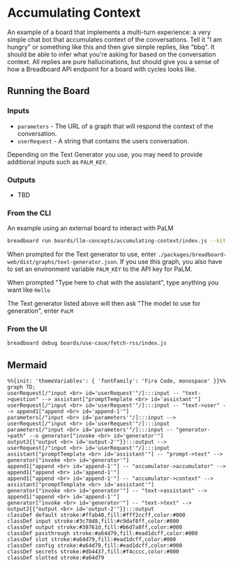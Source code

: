 # Accumulating Context

An example of a board that implements a multi-turn experience: a very simple chat bot that accumulates context of the conversations. Tell it "I am hungry" or something like this and then give simple replies, like "bbq". It should be able to infer what you're asking for based on the conversation context. All replies are pure hallucinations, but should give you a sense of how a Breadboard API endpoint for a board with cycles looks like.

## Running the Board

### Inputs

- `parameters` - The URL of a graph that will respond the context of the conversation.
- `userRequest` - A string that contains the users conversation.

Depending on the Text Generator you use, you may need to provide additional inputs such as `PALM_KEY`.

### Outputs

- TBD

### From the CLI

An example using an external board to interact with PaLM

```bash
breadboard run boards/llm-concepts/accumulating-context/index.js --kit @google-labs/core-kit --kit @google-labs/llm-starter --kit @google-labs/palm-kit
```

When prompted for the Text generator to use, enter `./packages/breadboard-web/dist/graphs/text-generator.json`. If you use this graph, you also have to set an environment variable `PALM_KEY` to the API key for PaLM.

When prompted "Type here to chat with the assistant", type anything you want like `Hello`

The Text generator listed above will then ask "The model to use for generation", enter `PaLM`

### From the UI

```bash
breadboard debug boards/use-case/fetch-rss/index.js
```

## Mermaid

```mermaid
%%{init: 'themeVariables': { 'fontFamily': 'Fira Code, monospace' }}%%
graph TD;
userRequest[/"input <br> id='userRequest'"/]:::input -- "text->question" --> assistant["promptTemplate <br> id='assistant'"]
userRequest[/"input <br> id='userRequest'"/]:::input -- "text->user" --> append1["append <br> id='append-1'"]
parameters[/"input <br> id='parameters'"/]:::input --> userRequest[/"input <br> id='userRequest'"/]:::input
parameters[/"input <br> id='parameters'"/]:::input -- "generator->path" --o generator["invoke <br> id='generator'"]
output2{{"output <br> id='output-2'"}}:::output --> userRequest[/"input <br> id='userRequest'"/]:::input
assistant["promptTemplate <br> id='assistant'"] -- "prompt->text" --> generator["invoke <br> id='generator'"]
append1["append <br> id='append-1'"] -- "accumulator->accumulator" --> append1["append <br> id='append-1'"]
append1["append <br> id='append-1'"] -- "accumulator->context" --> assistant["promptTemplate <br> id='assistant'"]
generator["invoke <br> id='generator'"] -- "text->assistant" --> append1["append <br> id='append-1'"]
generator["invoke <br> id='generator'"] -- "text->text" --> output2{{"output <br> id='output-2'"}}:::output
classDef default stroke:#ffab40,fill:#fff2ccff,color:#000
classDef input stroke:#3c78d8,fill:#c9daf8ff,color:#000
classDef output stroke:#38761d,fill:#b6d7a8ff,color:#000
classDef passthrough stroke:#a64d79,fill:#ead1dcff,color:#000
classDef slot stroke:#a64d79,fill:#ead1dcff,color:#000
classDef config stroke:#a64d79,fill:#ead1dcff,color:#000
classDef secrets stroke:#db4437,fill:#f4cccc,color:#000
classDef slotted stroke:#a64d79
```
